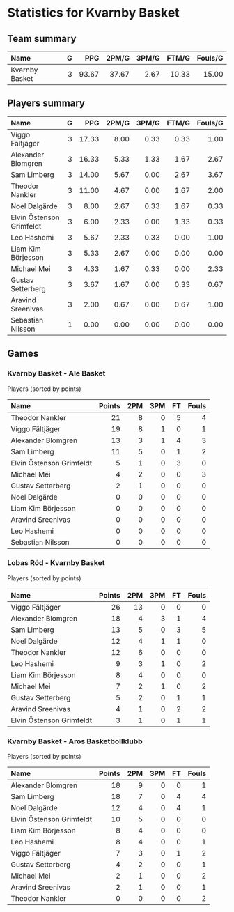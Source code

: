 # Statistics for Kvarnby Basket

## Team summary

| Name | G | PPG | 2PM/G | 3PM/G | FTM/G | Fouls/G |
|:-----|--:|----:|------:|------:|------:|--------:|
| Kvarnby Basket | 3 | 93.67 | 37.67 | 2.67 | 10.33 | 15.00 |

## Players summary

| Name | G | PPG | 2PM/G | 3PM/G | FTM/G | Fouls/G |
|:-----|--:|----:|------:|------:|------:|--------:|
| Viggo Fältjäger | 3 | 17.33 | 8.00 | 0.33 | 0.33 | 1.00 |
| Alexander Blomgren | 3 | 16.33 | 5.33 | 1.33 | 1.67 | 2.67 |
| Sam Limberg | 3 | 14.00 | 5.67 | 0.00 | 2.67 | 3.67 |
| Theodor Nankler | 3 | 11.00 | 4.67 | 0.00 | 1.67 | 2.00 |
| Noel Dalgärde | 3 | 8.00 | 2.67 | 0.33 | 1.67 | 0.33 |
| Elvin Östenson Grimfeldt | 3 | 6.00 | 2.33 | 0.00 | 1.33 | 0.33 |
| Leo Hashemi | 3 | 5.67 | 2.33 | 0.33 | 0.00 | 1.00 |
| Liam Kim Börjesson | 3 | 5.33 | 2.67 | 0.00 | 0.00 | 0.00 |
| Michael Mei | 3 | 4.33 | 1.67 | 0.33 | 0.00 | 2.33 |
| Gustav Setterberg | 3 | 3.67 | 1.67 | 0.00 | 0.33 | 0.67 |
| Aravind Sreenivas | 3 | 2.00 | 0.67 | 0.00 | 0.67 | 1.00 |
| Sebastian Nilsson | 1 | 0.00 | 0.00 | 0.00 | 0.00 | 0.00 |

## Games

### Kvarnby Basket - Ale Basket

Players (sorted by points)

| Name | Points | 2PM | 3PM | FT | Fouls |
|:-----|-------:|----:|----:|---:|------:|
| Theodor Nankler | 21 |  8 |  0 |  5 |  4 |
| Viggo Fältjäger | 19 |  8 |  1 |  0 |  1 |
| Alexander Blomgren | 13 |  3 |  1 |  4 |  3 |
| Sam Limberg | 11 |  5 |  0 |  1 |  2 |
| Elvin Östenson Grimfeldt |  5 |  1 |  0 |  3 |  0 |
| Michael Mei |  4 |  2 |  0 |  0 |  3 |
| Gustav Setterberg |  2 |  1 |  0 |  0 |  0 |
| Noel Dalgärde |  0 |  0 |  0 |  0 |  0 |
| Liam Kim Börjesson |  0 |  0 |  0 |  0 |  0 |
| Aravind Sreenivas |  0 |  0 |  0 |  0 |  0 |
| Leo Hashemi |  0 |  0 |  0 |  0 |  0 |
| Sebastian Nilsson |  0 |  0 |  0 |  0 |  0 |

### Lobas Röd - Kvarnby Basket

Players (sorted by points)

| Name | Points | 2PM | 3PM | FT | Fouls |
|:-----|-------:|----:|----:|---:|------:|
| Viggo Fältjäger | 26 | 13 |  0 |  0 |  0 |
| Alexander Blomgren | 18 |  4 |  3 |  1 |  4 |
| Sam Limberg | 13 |  5 |  0 |  3 |  5 |
| Noel Dalgärde | 12 |  4 |  1 |  1 |  0 |
| Theodor Nankler | 12 |  6 |  0 |  0 |  0 |
| Leo Hashemi |  9 |  3 |  1 |  0 |  2 |
| Liam Kim Börjesson |  8 |  4 |  0 |  0 |  0 |
| Michael Mei |  7 |  2 |  1 |  0 |  2 |
| Gustav Setterberg |  5 |  2 |  0 |  1 |  1 |
| Aravind Sreenivas |  4 |  1 |  0 |  2 |  2 |
| Elvin Östenson Grimfeldt |  3 |  1 |  0 |  1 |  1 |

### Kvarnby Basket - Aros Basketbollklubb

Players (sorted by points)

| Name | Points | 2PM | 3PM | FT | Fouls |
|:-----|-------:|----:|----:|---:|------:|
| Alexander Blomgren | 18 |  9 |  0 |  0 |  1 |
| Sam Limberg | 18 |  7 |  0 |  4 |  4 |
| Noel Dalgärde | 12 |  4 |  0 |  4 |  1 |
| Elvin Östenson Grimfeldt | 10 |  5 |  0 |  0 |  0 |
| Liam Kim Börjesson |  8 |  4 |  0 |  0 |  0 |
| Leo Hashemi |  8 |  4 |  0 |  0 |  1 |
| Viggo Fältjäger |  7 |  3 |  0 |  1 |  2 |
| Gustav Setterberg |  4 |  2 |  0 |  0 |  1 |
| Michael Mei |  2 |  1 |  0 |  0 |  2 |
| Aravind Sreenivas |  2 |  1 |  0 |  0 |  1 |
| Theodor Nankler |  0 |  0 |  0 |  0 |  2 |

